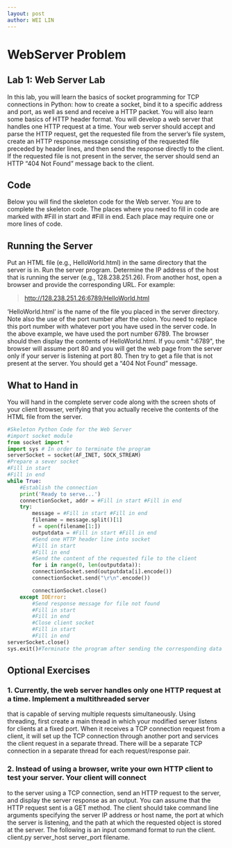```yaml
---
layout: post
author: WEI LIN
---
```


# WebServer Problem

## Lab 1:	Web	Server Lab
In this lab, you will learn the basics of socket programming for TCP connections in Python: how to create a socket, bind it to a specific address and port, as well as send and receive a HTTP packet. You will also learn some basics of HTTP header format. You will develop a web server that handles one HTTP request at a time. Your web server should accept and parse the HTTP request, get the requested file from the server’s file system, create an HTTP response message consisting of the requested file preceded by header lines, and then send the response directly to the client. If the requested file is not present in the server, the server should send an HTTP “404 Not Found” message back to the client.

## Code
Below you will find the skeleton code for the Web server. You are to complete the skeleton code. The places where you need to fill in code are marked with #Fill in start and #Fill in end. Each place may require one or more lines of code.

## Running the Server
Put an HTML file (e.g., HelloWorld.html) in the same directory that the server is in. Run the server program. Determine the IP address of the host that is running the server (e.g., 128.238.251.26). From another host, open a browser and provide the corresponding URL. For example:

> http://128.238.251.26:6789/HelloWorld.html

‘HelloWorld.html’ is the name of the file you placed in the server directory. Note also the use of the port number after the colon. You need to replace this port number with whatever port you have used in the server code. In the above example, we have used the port number 6789. The browser should then display the contents of HelloWorld.html. If you omit ":6789", the browser will assume port 80 and you will get the web page from the server only if your server is listening at port 80. Then try to get a file that is not present at the server. You should get a “404 Not Found” message.

## What to Hand in
You will hand in the complete server code along with the screen shots of your client browser, verifying that you actually receive the contents of the HTML file from the server.

```python
#Skeleton Python Code for the Web Server
#import socket module
from socket import *
import sys # In order to terminate the program
serverSocket = socket(AF_INET, SOCK_STREAM)
#Prepare a sever socket
#Fill in start
#Fill in end
while True:
    #Establish the connection
    print('Ready to serve...')
    connectionSocket, addr = #Fill in start #Fill in end
    try:
        message = #Fill in start #Fill in end
        filename = message.split()[1]
        f = open(filename[1:])
        outputdata = #Fill in start #Fill in end
        #Send one HTTP header line into socket
        #Fill in start
        #Fill in end
        #Send the content of the requested file to the client
        for i in range(0, len(outputdata)):
        connectionSocket.send(outputdata[i].encode())
        connectionSocket.send("\r\n".encode())

        connectionSocket.close()
    except IOError:
        #Send response message for file not found
        #Fill in start
        #Fill in end
        #Close client socket
        #Fill in start
        #Fill in end
serverSocket.close()
sys.exit()#Terminate the program after sending the corresponding data
```

## Optional Exercises

### 1. Currently, the web server handles only one HTTP request at a time. Implement a multithreaded server

that is capable of serving multiple requests simultaneously. Using threading, first create a main thread in which your modified server listens for clients at a fixed port. When it receives a TCP connection request from a client, it will set up the TCP connection through another port and services the client request in a separate thread. There will be a separate TCP connection in a separate thread for each request/response pair.

### 2. Instead of using a browser, write your own HTTP client to test your server. Your client will connect

to the server using a TCP connection, send an HTTP request to the server, and display the server response as an output. You can assume that the HTTP request sent is a GET method. The client should take command line arguments specifying the server IP address or host name, the port at which the server is listening, and the path at which the requested object is stored at the server. The following is an input command format to run the client. client.py server_host server_port filename.
